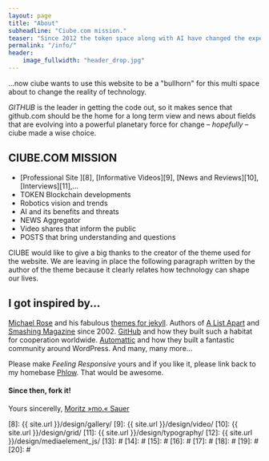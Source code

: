 ```yaml
---
layout: page
title: "About"
subheadline: "Ciube.com mission."
teaser: "Since 2012 the token space along with AI have changed the expectations of what the future of technology will turn into. NOW robotics is growing into a field that seems out of control and many are looking for a trend that can be used to bring this growing technology under control..."
permalink: "/info/"
header:
    image_fullwidth: "header_drop.jpg"
---
```

...now ciube wants to use this website to be a "bullhorn" for this multi space about to change the reality of technology.

*GITHUB* is the leader in getting the code out, so it makes sence that github.com should be the home for a long term view and news about fields that are evolving into a powerful planetary force for change – *hopefully* – ciube made a wise choice.


## CIUBE.COM MISSION

* [Professional Site ][8], [Informative Videos][9], [News and Reviews][10], [Interviews][11],...
* TOKEN Blockchain developments
* Robotics vision and trends
* AI and its benefits and threats
* NEWS Aggregator
* Video shares that inform the public
* POSTS that bring understanding and questions



CIUBE would like to give a big thanks to the creator of the theme used for the website.  We are leaving in place the following paragraph written by the author of the theme because it clearly relates how technology can shape our lives.



## I got inspired by...

[Michael Rose][1] and his fabulous [themes for jekyll][2]. Authors of [A List Apart][4] and [Smashing Magazine][5] since 2002. [GitHub][6] and how they built such a habitat for cooperation worldwide. [Automattic][3] and how they built a fantastic community around WordPress. And many, many more...

Please make *Feeling Responsive* yours and if you like it, please link back to my homebase <a href="http://phlow.de/">Phlow</a>. That would be awesome.

#### Since then, fork it!

Yours sincerelly, [Moritz »mo.« Sauer][7]


 [1]: http://mademistakes.com/about/
 [2]: http://mademistakes.com/work/jekyll-themes/
 [3]: http://automattic.com/
 [4]: http://alistapart.com/
 [5]: http://www.smashingmagazine.com/
 [6]: https://github.com/
 [7]: http://sauer.io
 [8]: {{ site.url }}/design/gallery/
 [9]: {{ site.url }}/design/video/
 [10]: {{ site.url }}/design/grid/
 [11]: {{ site.url }}/design/typography/
 [12]: {{ site.url }}/design/mediaelement_js/
 [13]: #
 [14]: #
 [15]: #
 [16]: #
 [17]: #
 [18]: #
 [19]: #
 [20]: #
